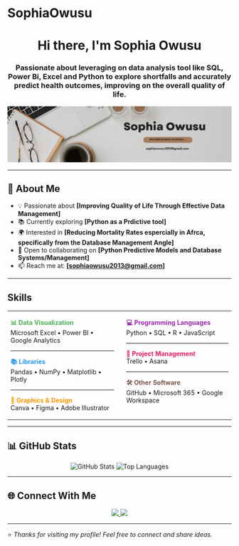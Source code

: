 # SophiaOwusu<!-- Profile Header -->
<h1 align="center">Hi there, I'm Sophia Owusu</h1>
<h3 align="center">Passionate about leveraging on data analysis tool like SQL, Power Bi, Excel and Python to explore shortfalls and accurately predict health outcomes, improving on the overall quality of life.</h3>

<!-- Banner Image -->
<p align="center">
  <img src="https://github.com/SophiaOwusu/-profile-assets/raw/main/linkedin%20Background%20photo.jpeg" alt="Banner" width="800"/>
</p>

---

## 🌟 About Me
- 💡 Passionate about **[Improving Quality of Life Through Effective Data Management]**
- 📚 Currently exploring **[Python as a Prdictive tool]**
- 🌍 Interested in **[Reducing Mortality Rates espercially in Afrca, specifically from the Database Management Angle]**
- 🤝 Open to collaborating on **[Python Predictive Models and Database Systems/Management]**
- 📫 Reach me at: **[sophiaowusu2013@gmail.com]**

---

## Skills

<table>
<tr>
<td style="vertical-align: top; padding-right: 20px;">

<span style="color:#4CAF50; font-weight:bold;">📊 Data Visualization</span>  
Microsoft Excel • Power BI • Google Analytics   
<hr style="border: 0; border-top: 1px solid #ddd; margin: 6px 0;">

<span style="color:#2196F3; font-weight:bold;">📚 Libraries</span>  
Pandas • NumPy • Matplotlib • Plotly  
<hr style="border: 0; border-top: 1px solid #ddd; margin: 6px 0;">

<span style="color:#FF9800; font-weight:bold;">🎨 Graphics & Design</span>  
Canva • Figma • Adobe Illustrator  

</td>
<td style="vertical-align: top;">

<span style="color:#9C27B0; font-weight:bold;">💻 Programming Languages</span>  
Python • SQL • R • JavaScript  
<hr style="border: 0; border-top: 1px solid #ddd; margin: 6px 0;">

<span style="color:#E91E63; font-weight:bold;">📅 Project Management</span>  
Trello • Asana  
<hr style="border: 0; border-top: 1px solid #ddd; margin: 6px 0;">

<span style="color:#795548; font-weight:bold;">🛠 Other Software</span>  
GitHub • Microsoft 365 • Google Workspace 

</td>
</tr>
</table>

---

## 📊 GitHub Stats
<p align="center">
  <img src="https://github-readme-stats.vercel.app/api?username=SophiaOwusu&show_icons=true&theme=tokyonight" alt="GitHub Stats" />
  <img src="https://github-readme-stats.vercel.app/api/top-langs/?username=SophiaOwusu&layout=compact&theme=tokyonight" alt="Top Languages" />
</p>


---

## 🌐 Connect With Me
<p align="center">
  <a href="https://linkedin.com/in/[www.linkedin.com/in/sophiaowusu]" target="_blank">
    <img src="https://img.shields.io/badge/-LinkedIn-blue?style=for-the-badge&logo=linkedin" />
  </a>
  <a href="mailto:[sophiaowusu2013@gmail.com]">
    <img src="https://img.shields.io/badge/-Email-red?style=for-the-badge&logo=gmail" />
  </a>
</p>

---

⭐ *Thanks for visiting my profile! Feel free to connect and share ideas.*
